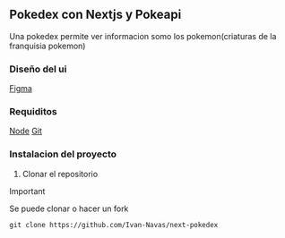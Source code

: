 ## Pokedex con Nextjs y Pokeapi

Una pokedex permite ver informacion somo los pokemon(criaturas de la franquisia pokemon)

### Diseño del ui
[Figma](https://www.figma.com/design/8vKhUckQFTmNw6kzkeUVM0)

### Requiditos

[Node](https://nodejs.org/en)
[Git](https://git-scm.com/)

### Instalacion del proyecto

1. Clonar el repositorio
>[!IMPORTANT]
> Se puede clonar o hacer un fork

```
git clone https://github.com/Ivan-Navas/next-pokedex 
```
